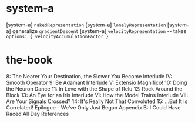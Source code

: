 # system-a

[system-a] `nakedRepresentation`
[system-a] `lonelyRepresentation`
[system-a] generalize `gradientDescent`
[system-a] `velocityRepresentation` -- takes `options: { velocityAccumulationFactor }`

# the-book

8: The Nearer Your Destination, the Slower You Become
Interlude IV: Smooth Operator
9: Be Adamant
Interlude V: Extensio Magnifico!
10: Doing the Neuron Dance
11: In Love with the Shape of Relu
12: Rock Around the Block
13: An Eye for an Iris
Interlude VI: How the Model Trains
Interlude VII: Are Your Signals Crossed?
14: It's Really Not That Convoluted
15: …But It Is Correlated!
Epilogue - We've Only Just Begun
Appendix B: I Could Have Raced All Day
References

